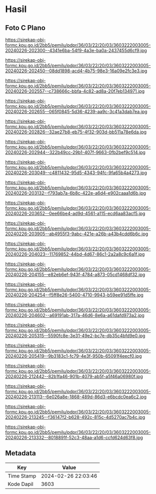 # Hasil

## Foto C Plano

https://sirekap-obj-formc.kpu.go.id/2bb5/pemilu/pdpr/36/03/22/20/03/3603222003005-20240226-202300--4341e6ba-54f9-4a3e-ba0a-2437455d6cf9.jpg

https://sirekap-obj-formc.kpu.go.id/2bb5/pemilu/pdpr/36/03/22/20/03/3603222003005-20240226-202450--08dd1898-acd4-4b75-98e3-16a09e2fc3e3.jpg

https://sirekap-obj-formc.kpu.go.id/2bb5/pemilu/pdpr/36/03/22/20/03/3603222003005-20240226-202557--c738666c-bbfa-4c82-ad8a-20f7eb134971.jpg

https://sirekap-obj-formc.kpu.go.id/2bb5/pemilu/pdpr/36/03/22/20/03/3603222003005-20240226-202655--065f0845-5d36-4239-aa9c-3c41a3dab7ea.jpg

https://sirekap-obj-formc.kpu.go.id/2bb5/pemilu/pdpr/36/03/22/20/03/3603222003005-20240226-202826--32ae27b8-eb75-4f32-903d-bb511a78e6da.jpg

https://sirekap-obj-formc.kpu.go.id/2bb5/pemilu/pdpr/36/03/22/20/03/3603222003005-20240226-202944--322b49cc-29b1-407f-9663-0fb2bef9c514.jpg

https://sirekap-obj-formc.kpu.go.id/2bb5/pemilu/pdpr/36/03/22/20/03/3603222003005-20240226-203049--c4811432-95d5-4343-94fc-9fa65b4a4273.jpg

https://sirekap-obj-formc.kpu.go.id/2bb5/pemilu/pdpr/36/03/22/20/03/3603222003005-20240226-203132--f793ab7a-6b8c-422e-a6d4-e902caaa1d6b.jpg

https://sirekap-obj-formc.kpu.go.id/2bb5/pemilu/pdpr/36/03/22/20/03/3603222003005-20240226-203652--0ee66be4-ad9d-4561-a115-ecd6aa83acf5.jpg

https://sirekap-obj-formc.kpu.go.id/2bb5/pemilu/pdpr/36/03/22/20/03/3603222003005-20240226-203905--ab4955f3-9abc-421e-a26b-a43b4cdd6b6c.jpg

https://sirekap-obj-formc.kpu.go.id/2bb5/pemilu/pdpr/36/03/22/20/03/3603222003005-20240226-204023--11769852-44bd-4d67-86c1-2a2a8c9c6a1f.jpg

https://sirekap-obj-formc.kpu.go.id/2bb5/pemilu/pdpr/36/03/22/20/03/3603222003005-20240226-204155--e82eb6ef-943f-4784-a873-05cd1468df32.jpg

https://sirekap-obj-formc.kpu.go.id/2bb5/pemilu/pdpr/36/03/22/20/03/3603222003005-20240226-204254--f5ff8e26-5400-4710-9943-b59ee91d5ffe.jpg

https://sirekap-obj-formc.kpu.go.id/2bb5/pemilu/pdpr/36/03/22/20/03/3603222003005-20240226-204602--a69191ab-317a-46d6-8e6a-a61dafd973a2.jpg

https://sirekap-obj-formc.kpu.go.id/2bb5/pemilu/pdpr/36/03/22/20/03/3603222003005-20240226-205315--5590fc8e-3e31-49e2-bc7e-db35c4bfd9e0.jpg

https://sirekap-obj-formc.kpu.go.id/2bb5/pemilu/pdpr/36/03/22/20/03/3603222003005-20240226-205419--9b3183c1-fc79-4e3f-950b-65091f4eecf0.jpg

https://sirekap-obj-formc.kpu.go.id/2bb5/pemilu/pdpr/36/03/22/20/03/3603222003005-20240226-212442--82b1fa46-901b-4079-ab5f-a5f46a06980f.jpg

https://sirekap-obj-formc.kpu.go.id/2bb5/pemilu/pdpr/36/03/22/20/03/3603222003005-20240226-213113--6e026a8e-1868-489d-86d3-e6bcdc0ea6c2.jpg

https://sirekap-obj-formc.kpu.go.id/2bb5/pemilu/pdpr/36/03/22/20/03/3603222003005-20240226-213245--f36147f2-b628-492c-815c-4d5270ac7b4c.jpg

https://sirekap-obj-formc.kpu.go.id/2bb5/pemilu/pdpr/36/03/22/20/03/3603222003005-20240226-213332--8018891f-52c3-48aa-a1d6-ccfd624d63f8.jpg


## Metadata

| Key        | Value               |
| ---------- | ------------------- |
| Time Stamp | 2024-02-26 22:03:46 |
| Kode Dapil | 3603                |



